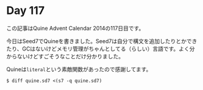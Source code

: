 # Day 117

この記事はQuine Advent Calendar 2014の117日目です。

今日はSeed7でQuineを書きました。Seed7は自分で構文を追加したりとかできたり、GCはないけどメモリ管理がちゃんとしてる（らしい）言語です。よく分からないけどすごそうなことだけ分かりました。

Quineは`literal`という素敵関数があったので感謝してます。

```console
$ diff quine.sd7 <(s7 -q quine.sd7)
```
